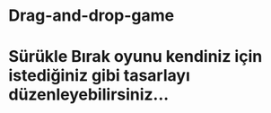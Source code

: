# Drag-and-drop-game
# Sürükle Bırak oyunu kendiniz için istediğiniz gibi tasarlayı düzenleyebilirsiniz...
